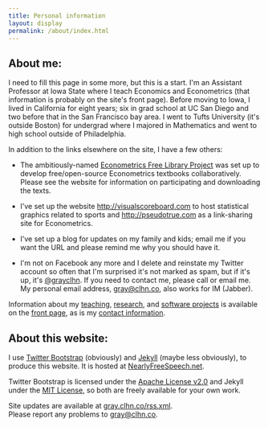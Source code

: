 ```yaml
---
title: Personal information
layout: display
permalink: /about/index.html
---
```


## About me:

I need to fill this page in some more, but this is a start.  I'm an
Assistant Professor at Iowa State where I teach Economics and
Econometrics (that information is probably on the site's front page).
Before moving to Iowa, I lived in California for eight years; six in
grad school at UC San Diego and two before that in the San Francisco
bay area.  I went to Tufts University (it's outside Boston) for
undergrad where I majored in Mathematics and went to high school
outside of Philadelphia.

In addition to the links elsewhere on the site, I have a few others:

* The ambitiously-named [Econometrics Free Library
  Project](http://www.econometricslibrary.org) was set up to develop
  free/open-source Econometrics textbooks collaboratively.  Please see
  the website for information on participating and downloading the
  texts.

* I've set up the website <http://visualscoreboard.com> to host
  statistical graphics related to sports and <http://pseudotrue.com>
  as a link-sharing site for Econometrics.

* I've set up a blog for updates on my family and kids; email me if
  you want the URL and please remind me why you should have it.

* I'm not on Facebook any more and I delete and reinstate my Twitter
  account so often that I'm surprised it's not marked as spam, but if
  it's up, it's [@grayclhn](https://www.twitter.com/grayclhn). If you need
  to contact me, please call or email me. My personal email address,
  <gray@clhn.co>, also works for IM (Jabber).

Information about my [teaching](/index.html#Teaching),
[research](/index.html#Research), and [software
projects](/index.html#Software) is available on the [front
page](/index.html), as is my [contact
information](/index.html#Information).

## About this website:

I use [Twitter Bootstrap](http://twitter.github.com/bootstrap)
(obviously) and [Jekyll](http://jekyllrb.com/) (maybe less obviously),
to produce this website.  It is hosted at
[NearlyFreeSpeech.net](https://www.nearlyfreespeech.net/).

Twitter Bootstrap is licensed under the [Apache License
v2.0](http://www.apache.org/licenses/LICENSE-2.0) and Jekyll under the
[MIT License](http://opensource.org/licenses/MIT), so both are freely
available for your own work.

Site updates are available at [gray.clhn.co/rss.xml](/rss.xml).  
Please report any problems to <gray@clhn.co>.
